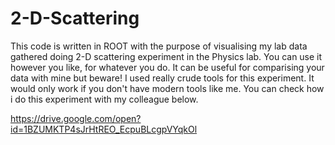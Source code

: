 # 2-D-Scattering

This code is written in ROOT with the purpose of visualising my lab data gathered doing 2-D scattering experiment in the Physics lab. You 
can use it however you like, for whatever you do. It can be useful for comparising your data with mine but beware! I used really crude 
tools for this experiment. It would only work if you don't have modern tools like me. You can check how i do this experiment with my 
colleague below.

https://drive.google.com/open?id=1BZUMKTP4sJrHtREO_EcpuBLcgpVYqkOl
